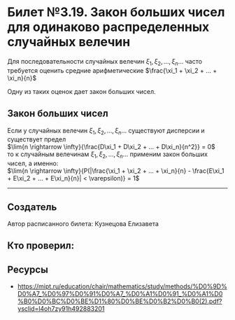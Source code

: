 # Билет №3.19. Закон больших чисел для одинаково распределенных случайных велечин

Для последовательности случайных велечин $\xi_1, \xi_2, ..., \xi_n ...$ часто требуется оценить средние арифметические
  $\frac{\xi_1 + \xi_2 + ... + \xi_n}{n}$
  
Одну из таких оценок дает закон больших чисел.

## Закон больших чисел

  Если у случайных велечин $\xi_1, \xi_2, ..., \xi_n ...$ существуют дисперсии и существует предел \
  $\lim{n \rightarrow \infty}{\frac{D\xi_1 + D\xi_2 + ... + D\xi_n}{n^2}} = 0$\
  то к случайным велечинам $\xi_1, \xi_2, ..., \xi_n ...$  применим закон больших чисел, а именно:\
  $\lim{n \rightarrow \infty}{P(|\frac{\xi_1 + \xi_2 + ... + \xi_n}{n} - \frac{E\xi_1 + E\xi_2 + ... + E\xi_n}{n}| < \varepsilon)} = 1$
      
---
## Создатель

Автор расписанного билета: Кузнецова Елизавета

Кто проверил:
- 

## Ресурсы
- https://mipt.ru/education/chair/mathematics/study/methods/%D0%9D%D0%A7_%D0%97%D0%91%D0%A7_%D0%A1%D0%91_%D0%A1%D0%B0%D0%BC%D0%BE%D1%80%D0%BE%D0%B2%D0%B0(2).pdf?ysclid=l4oh7zy91h492883201


